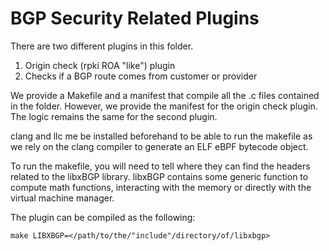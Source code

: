 # BGP Security Related Plugins

There are two different plugins in this folder.

1. Origin check (rpki ROA "like") plugin
2. Checks if a BGP route comes from customer or provider

We provide a Makefile and a manifest that compile all the .c files 
contained in the folder. However, we provide the manifest for the
origin check plugin. The logic remains the same for the second plugin.

clang and llc me be installed beforehand to be able to run the makefile
as we rely on the clang compiler to generate an ELF eBPF bytecode object.

To run the makefile, you will need to tell where they can find the headers
related to the libxBGP library. libxBGP contains some generic function to
compute math functions, interacting with the memory or directly with the
virtual machine manager.

The plugin can be compiled as the following:

```shell
make LIBXBGP=</path/to/the/"include"/directory/of/libxbgp>
```
